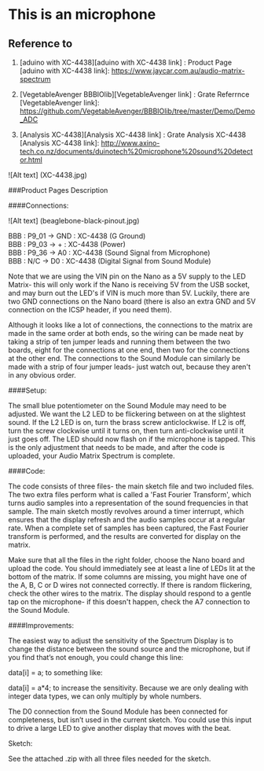 This is an microphone
=============

Reference to
-------------

1. [aduino with XC-4438][aduino with XC-4438 link] : Product Page
[aduino with XC-4438 link]: https://www.jaycar.com.au/audio-matrix-spectrum 

2. [VegetableAvenger BBBIOlib][VegetableAvenger link] : Grate Referrnce
[VegetableAvenger link]: https://github.com/VegetableAvenger/BBBIOlib/tree/master/Demo/Demo_ADC

3. [Analysis XC-4438][Analysis XC-4438 link] : Grate Analysis XC-4438
[Analysis XC-4438 link]: http://www.axino-tech.co.nz/documents/duinotech%20microphone%20sound%20detector.html


![Alt text] (XC-4438.jpg)
  
  
  
###Product Pages Description

####Connections:

![Alt text] (beaglebone-black-pinout.jpg)  

BBB : P9_01 -> GND : XC-4438 (G	Ground)  
BBB : P9_03 -> +   : XC-4438 (Power)  
BBB : P9_36 -> A0  : XC-4438 (Sound Signal from Microphone)  
BBB : N/C -> D0 : XC-4438 (Digital Signal from Sound Module)  
  
Note that we are using the VIN pin on the Nano as a 5V supply to the LED Matrix- this will only work if the Nano is receiving 5V from the USB socket, and may burn out the LED's if VIN is much more than 5V. Luckily, there are two GND connections on the Nano board (there is also an extra GND and 5V connection on the ICSP header, if you need them).

Although it looks like a lot of connections, the connections to the matrix are made in the same order at both ends, so the wiring can be made neat by taking a strip of ten jumper leads and running them between the two boards, eight for the connections at one end, then two for the connections at the other end. The connections to the Sound Module can similarly be made with a strip of four jumper leads- just watch out, because they aren't in any obvious order.

####Setup:

The small blue potentiometer on the Sound Module may need to be adjusted. We want the L2 LED to be flickering between on at the slightest sound. If the L2 LED is on, turn the brass screw anticlockwise. If L2 is off, turn the screw clockwise until it turns on, then turn anti-clockwise until it just goes off. The LED should now flash on if the microphone is tapped. This is the only adjustment that needs to be made, and after the code is uploaded, your Audio Matrix Spectrum is complete.

####Code:

The code consists of three files- the main sketch file and two included files. The two extra files perform what is called a 'Fast Fourier Transform', which turns audio samples into a representation of the sound frequencies in that sample. The main sketch mostly revolves around a timer interrupt, which ensures that the display refresh and the audio samples occur at a regular rate. When a complete set of samples has been captured, the Fast Fourier transform is performed, and the results are converted for display on the matrix.

Make sure that all the files in the right folder, choose the Nano board and upload the code. You should immediately see at least a line of LEDs lit at the bottom of the matrix. If some columns are missing, you might have one of the A, B, C or D wires not connected correctly. If there is random flickering, check the other wires to the matrix. The display should respond to a gentle tap on the microphone- if this doesn't happen, check the A7 connection to the Sound Module.

####Improvements:

The easiest way to adjust the sensitivity of the Spectrum Display is to change the distance between the sound source and the microphone, but if you find that’s not enough, you could change this line:

data[i] = a;
to something like:

data[i] = a*4;
to increase the sensitivity. Because we are only dealing with integer data types, we can only multiply by whole numbers.

The D0 connection from the Sound Module has been connected for completeness, but isn’t used in the current sketch. You could use this input to drive a large LED to give another display that moves with the beat.

Sketch:

See the attached .zip with all three files needed for the sketch.
